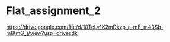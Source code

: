 # Flat_assignment_2
https://drive.google.com/file/d/10TcLv1X2mDkzp_a-mE_m43Sb-m8tmG_j/view?usp=drivesdk 
